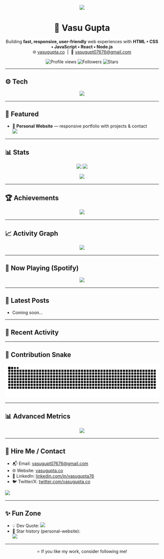 <!-- Centered typing banner -->
<p align="center">
  <a href="https://github.com/vasugupt07676-creator">
    <img src="https://readme-typing-svg.herokuapp.com?size=22&duration=3500&center=true&vCenter=true&width=720&color=00C0FF&lines=Hi%2C+I'm+Vasu+Gupta;Web+Developer+%F0%9F%9A%80+Designer+%F0%9F%8E%A8+Learner;Building+fast+and+responsive+websites">
  </a>
</p>

<h1 align="center">👋 Vasu Gupta</h1>

<p align="center">
  Building <b>fast, responsive, user-friendly</b> web experiences with <b>HTML • CSS • JavaScript • React • Node.js</b><br/>
  🌐 <a href="https://vasugupta.co">vasugupta.co</a> &nbsp;|&nbsp; 📧 <a href="mailto:vasugupt07676@gmail.com">vasugupt07676@gmail.com</a>
</p>

<p align="center">
  <!-- Social & quick stats -->
  <img src="https://komarev.com/ghpvc/?username=vasugupt07676-creator&color=blue" alt="Profile views"/>
  <img src="https://img.shields.io/github/followers/vasugupt07676-creator?style=social" alt="Followers"/>
  <img src="https://img.shields.io/github/stars/vasugupt07676-creator?style=social" alt="Stars"/>
</p>

---

## ⚙️ Tech
<p align="center">
  <img src="https://skillicons.dev/icons?i=html,css,js,react,nodejs,git,github,vscode,figma&theme=light" />
</p>

---

## 📌 Featured
- 🔗 **Personal Website** — responsive portfolio with projects & contact  
  <a href="https://github.com/vasugupt07676-creator/personal-website">
    <img src="https://github-readme-stats.vercel.app/api/pin/?username=vasugupt07676-creator&repo=personal-website&theme=tokyonight" />
  </a>

---

## 📊 Stats
<p align="center">
  <img height="160" src="https://github-readme-stats.vercel.app/api?username=vasugupt07676-creator&show_icons=true&theme=tokyonight" />
  <img height="160" src="https://github-readme-streak-stats.herokuapp.com?user=vasugupt07676-creator&theme=tokyonight" />
</p>
<p align="center">
  <img height="150" src="https://github-readme-stats.vercel.app/api/top-langs/?username=vasugupt07676-creator&layout=compact&theme=tokyonight" />
</p>

---

## 🏆 Achievements
<p align="center">
  <img src="https://github-profile-trophy.vercel.app/?username=vasugupt07676-creator&theme=tokyonight&row=1&column=6" />
</p>

---

## 📈 Activity Graph
<p align="center">
  <img src="https://github-readme-activity-graph.vercel.app/graph?username=vasugupt07676-creator&theme=tokyo-night" />
</p>

---

## 🎵 Now Playing (Spotify)
<!-- Replace YOUR_SPOTIFY_UID below (Spotify profile → copy user ID) -->
<p align="center">
  <img src="https://spotify-github-profile.kittinanx.com/api/view?uid=YOUR_SPOTIFY_UID&cover_image=true&show_offline=false&theme=novatorem&bar_color=53b14f" />
</p>

---

## 📰 Latest Posts
<!-- BLOG-POST-LIST:START -->
- Coming soon…
<!-- BLOG-POST-LIST:END -->

---

## 🧭 Recent Activity
<!--START_SECTION:activity-->
<!--END_SECTION:activity-->

---

## 🐍 Contribution Snake
<p align="center">
  <img src="https://raw.githubusercontent.com/vasugupt07676-creator/vasugupt07676-creator/output/github-contribution-grid-snake.svg" />
</p>

---

## 📊 Advanced Metrics
<p align="center">
  <img src="https://raw.githubusercontent.com/vasugupt07676-creator/vasugupt07676-creator/main/github-metrics.svg" />
</p>

---

## 🎯 Hire Me / Contact
- 📬 Email: <a href="mailto:vasugupt07676@gmail.com">vasugupt07676@gmail.com</a>  
- 🌐 Website: <a href="https://vasugupta.co">vasugupta.co</a>  
- 🔗 LinkedIn: <a href="https://linkedin.com/in/vasugupta76">linkedin.com/in/vasugupta76</a>  
- 🐦 Twitter/X: <a href="https://twitter.com/vasugupta.co">twitter.com/vasugupta.co</a>  

<p>
  <a href="https://buymeacoffee.com/YOUR_BMAC_ID">
    <img src="https://img.shields.io/badge/Buy%20Me%20a%20Coffee-FFDD00?logo=buy-me-a-coffee&logoColor=black&labelColor=white&style=for-the-badge" />
  </a>
</p>

---

## ✨ Fun Zone
- 💡 Dev Quote: <img src="https://quotes-github-readme.vercel.app/api?type=horizontal&theme=tokyonight" />
- 🌟 Star history (personal-website):  
  <img src="https://api.star-history.com/svg?repos=vasugupt07676-creator/personal-website&type=Date" width="520" />

---

<p align="center">⭐ If you like my work, consider following me!</p>

<!--
Notes:
• Replace YOUR_SPOTIFY_UID / YOUR_LINKEDIN / YOUR_TWITTER / YOUR_BMAC_ID.
• “Latest Posts”, “Recent Activity”, “Contribution Snake”, and “Advanced Metrics” populate after you add the GitHub Actions I use.
-->
